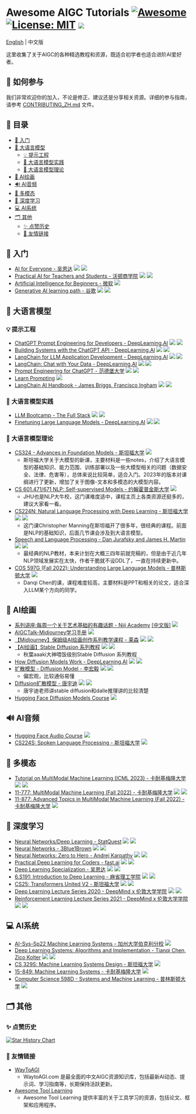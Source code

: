 # Awesome AIGC Tutorials [![Awesome](https://camo.githubusercontent.com/64f8905651212a80869afbecbf0a9c52a5d1e70beab750dea40a994fa9a9f3c6/68747470733a2f2f617765736f6d652e72652f62616467652e737667)](https://github.com/luban-agi/awesome-aigc-tutorials) [![License: MIT](https://img.shields.io/badge/License-MIT-green.svg)](https://opensource.org/licenses/MIT) ![](https://img.shields.io/github/last-commit/luban-agi/Awesome-AIGC-Tutorials?color=green)
[English](README.md) | 中文版


这里收集了关于AIGC的各种精选教程和资源，既适合初学者也适合进阶AI爱好者。

## 🌱 如何参与
我们非常欢迎你的加入，不论是修正、建议还是分享相关资源。详细的参与指南，请参考 [CONTRIBUTING_ZH.md](CONTRIBUTING_ZH.md) 文件。

## 📜 目录
- [👋 入门](#-入门)
- [💬 大语言模型](#-大语言模型)
  - [💡 提示工程](#-提示工程)
  - [🔧 大语言模型实践](#-大语言模型实践)
  - [🔬 大语言模型理论](#-大语言模型理论)
- [🎨 AI绘画](#-ai绘画)
- [🔊 AI音频](#-ai音频)
- [🌈 多模态](#-多模态)
- [🧠 深度学习](#-深度学习)
- [💻 AI系统](#-ai系统)
- [🗂 其他](#-其他)
  - [✨ 点赞历史](#-点赞历史)
  - [🤝 友情链接](#-友情链接)


## 👋 入门
- [AI for Everyone - 吴恩达](https://www.deeplearning.ai/courses/ai-for-everyone/) ![](https://img.shields.io/badge/Level-简单-green) ![](https://img.shields.io/badge/视频-blue)
- [Practical AI for Teachers and Students - 沃顿商学院](https://www.youtube.com/playlist?list=PLwRdpYzPkkn302_rL5RrXvQE8j0jLP02j) ![](https://img.shields.io/badge/Level-简单-green) ![](https://img.shields.io/badge/视频-blue)
- [Artificial Intelligence for Beginners - 微软](https://microsoft.github.io/AI-For-Beginners/) ![](https://img.shields.io/badge/Level-中等-yellow)
- [Generative AI learning path - 谷歌](https://www.cloudskillsboost.google/journeys/118) ![](https://img.shields.io/badge/Level-中等-yellow) ![](https://img.shields.io/badge/视频-blue)

## 💬 大语言模型

### 💡 提示工程
- [ChatGPT Prompt Engineering for Developers - DeepLearning.AI](https://www.deeplearning.ai/short-courses/chatgpt-prompt-engineering-for-developers/) ![](https://img.shields.io/badge/Level-简单-green) ![](https://img.shields.io/badge/视频-blue) 
- [Building Systems with the ChatGPT API - DeepLearning.AI](https://www.deeplearning.ai/short-courses/building-systems-with-chatgpt/) ![](https://img.shields.io/badge/Level-简单-green) ![](https://img.shields.io/badge/视频-blue)
- [LangChain for LLM Application Development - DeepLearning.AI](https://www.deeplearning.ai/short-courses/langchain-for-llm-application-development/) ![](https://img.shields.io/badge/Level-简单-green) ![](https://img.shields.io/badge/Video-blue)
- [LangChain: Chat with Your Data - DeepLearning.AI](https://www.deeplearning.ai/short-courses/langchain-chat-with-your-data/) ![](https://img.shields.io/badge/Level-简单-green) ![](https://img.shields.io/badge/视频-blue)
- [Prompt Engineering for ChatGPT - 范德堡大学](https://www.coursera.org/learn/prompt-engineering?utm_medium=sem&utm_source=gg&utm_campaign=B2C_EMEA_prompt-engineering_vanderbilt_FTCOF_learn_country-GB-country-UK&campaignid=20462816306&adgroupid=157715342052&device=c&keyword=prompt%20engineering%20coursera&matchtype=b&network=g&devicemodel=&adposition=&creativeid=670151312123&hide_mobile_promo&gclid=Cj0KCQjwuZGnBhD1ARIsACxbAVg8RCaUF0lwFyVnMuP7T7bHoH0jST0XXhQ3S1vmDxtZc8O1WlJ8FXQaAtG-EALw_wcB) ![](https://img.shields.io/badge/Level-简单-green) ![](https://img.shields.io/badge/视频-blue)
- [Learn Prompting](https://learnprompting.org/) ![](https://img.shields.io/badge/Level-中等-yellow)
- [LangChain AI Handbook - James Briggs, Francisco Ingham](https://www.pinecone.io/learn/series/langchain/) ![](https://img.shields.io/badge/Level-中等-yellow) ![](https://img.shields.io/badge/书籍-%2391672c)
  
### 🔧 大语言模型实践
- [LLM Bootcamp - The Full Stack](https://fullstackdeeplearning.com/llm-bootcamp/spring-2023/) ![](https://img.shields.io/badge/Level-中等-yellow) ![](https://img.shields.io/badge/视频-blue)
- [Finetuning Large Language Models - DeepLearning.AI](https://www.deeplearning.ai/short-courses/finetuning-large-language-models/) ![](https://img.shields.io/badge/Level-中等-yellow) ![](https://img.shields.io/badge/视频-blue)

### 🔬 大语言模型理论
- [CS324 - Advances in Foundation Models - 斯坦福大学](https://stanford-cs324.github.io/winter2023/) ![](https://img.shields.io/badge/Level-简单-green)
  - 斯坦福大学关于大模型的新课，主要材料是一些notes，介绍了大语言模型的基础知识、能力范围、训练部署以及一些大模型相关的问题（数据安全、法律、危害等），总体来说比较简单，适合入门。2023年的版本对课纲进行了更新，增加了关于图像-文本和多模态的大模型内容。
- [CS 601.471/671 NLP: Self-supervised Models - 约翰霍普金斯大学](https://self-supervised.cs.jhu.edu/sp2023/index.html) ![](https://img.shields.io/badge/Level-中等-yellow)
  - JHU也是NLP大牛校，这门课难度适中，课程主页上各类资源还挺多的，建议大家看一看。 
- [CS224N: Natural Language Processing with Deep Learning - 斯坦福大学](https://web.stanford.edu/class/cs224n/)  ![](https://img.shields.io/badge/Level-中等-yellow) ![](https://img.shields.io/badge/视频-blue)
  - 这门课Christopher Manning在斯坦福开了很多年，很经典的课程。前面是NLP的基础知识，后面几节课会涉及到大语言模型。 
- [Speech and Language Processing - Dan Jurafsky and James H. Martin](https://web.stanford.edu/~jurafsky/slp3/) ![](https://img.shields.io/badge/Level-中等-yellow) ![](https://img.shields.io/badge/书籍-%2391672c)
  - 最经典的NLP教材，本来计划在大概三四年前就完稿的，但是由于近几年NLP领域发展实在太快，作者干脆就不设DDL了，一直在持续更新中。 
- [COS 597G (Fall 2022): Understanding Large Language Models - 普林斯顿大学](https://www.cs.princeton.edu/courses/archive/fall22/cos597G/) ![](https://img.shields.io/badge/Level-困难-red)
  - Danqi Chen的课，课程难度较高，主要材料是PPT和相关的论文，适合深入LLM某个方向的同学。 

## 🎨 AI绘画
- [系列讲座:每周一个关于艺术基础的有趣话题 - Niji Academy](https://www.niji.academy/work/lecture) [[中文版]](https://mp.weixin.qq.com/s/CxEv5NQF_wzAtqXnuNbKog) ![](https://img.shields.io/badge/Level-简单-green)
- [AIGCTalk-Midjourney学习手册](https://ciweicui.feishu.cn/docx/DPbidgdBeoNw55xKjO6c7ao3nbc) ![](https://img.shields.io/badge/Level-简单-green)
- [【Midjourney】保姆级AI绘画创作系列教学课程 - 莱森](https://space.bilibili.com/630876766/channel/collectiondetail?sid=1045607) ![](https://img.shields.io/badge/Level-简单-green) ![](https://img.shields.io/badge/视频-blue)
- [【AI绘画】Stable Diffusion 系列教程](https://space.bilibili.com/12566101/channel/seriesdetail?sid=2706990) ![](https://img.shields.io/badge/Level-简单-green) ![](https://img.shields.io/badge/视频-blue)
  - 秋葉aaaki大神喂饭级别Stable Diffusion 系列教程
- [How Diffusion Models Work - DeepLearning.AI](https://www.deeplearning.ai/short-courses/how-diffusion-models-work/) ![](https://img.shields.io/badge/Level-中等-yellow) ![](https://img.shields.io/badge/视频-blue)
- [扩散模型 - Diffusion Model - 李宏毅](https://www.bilibili.com/video/BV14c411J7f2/?vd_source=a4218e1e16a294070cadf4eefa94fa32) ![](https://img.shields.io/badge/Level-中等-yellow) ![](https://img.shields.io/badge/视频-blue)
  - 偏宏观，比较通俗易懂 
- [Diffusion扩散模型 - 唐宇迪](https://www.bilibili.com/video/BV1Re4y1s7uV/?p=1&vd_source=a4218e1e16a294070cadf4eefa94fa32) ![](https://img.shields.io/badge/Level-中等-yellow) ![](https://img.shields.io/badge/视频-blue)
  - 唐宇迪老师讲stable diffusion和dalle推理讲的比较清楚
- [Hugging Face Diffusion Models Course](https://github.com/huggingface/diffusion-models-class) ![](https://img.shields.io/badge/Level-中等-yellow)

## 🔊 AI音频
- [Hugging Face Audio Course](https://huggingface.co/learn/audio-course/chapter0/introduction) ![](https://img.shields.io/badge/Level-中等-yellow)
- [CS224S: Spoken Language Processing - 斯坦福大学](http://web.stanford.edu/class/cs224s/) ![](https://img.shields.io/badge/Level-中等-yellow)

## 🌈 多模态
- [Tutorial on MultiModal Machine Learning (ICML 2023) - 卡耐基梅隆大学](https://cmu-multicomp-lab.github.io/mmml-tutorial/icml2023/) ![](https://img.shields.io/badge/Level-中等-yellow) ![](https://img.shields.io/badge/视频-blue)
- [11-777: MultiModal Machine Learning (Fall 2022) - 卡耐基梅隆大学](https://cmu-multicomp-lab.github.io/mmml-course/fall2022/) ![](https://img.shields.io/badge/Level-中等-yellow) ![](https://img.shields.io/badge/视频-blue)
- [11-877: Advanced Topics in MultiModal Machine Learning (Fall 2022) - 卡耐基梅隆大学](https://cmu-multicomp-lab.github.io/adv-mmml-course/spring2022/) ![](https://img.shields.io/badge/Level-困难-red)

## 🧠 深度学习
- [Neural Networks/Deep Learning - StatQuest](https://www.youtube.com/playlist?list=PLblh5JKOoLUIxGDQs4LFFD--41Vzf-ME1) ![](https://img.shields.io/badge/Level-简单-green) ![](https://img.shields.io/badge/视频-blue)
- [Neural Networks - 3Blue1Brown](https://www.3blue1brown.com/topics/neural-networks) ![](https://img.shields.io/badge/Level-简单-green) ![](https://img.shields.io/badge/视频-blue)
- [Neural Networks: Zero to Hero - Andrej Karpathy](https://karpathy.ai/zero-to-hero.html) ![](https://img.shields.io/badge/Level-中等-yellow) ![](https://img.shields.io/badge/视频-blue)
- [Practical Deep Learning for Coders - fast.ai](https://course.fast.ai/) ![](https://img.shields.io/badge/Level-中等-yellow) ![](https://img.shields.io/badge/视频-blue)
- [Deep Learning Specialization - 吴恩达](https://www.deeplearning.ai/courses/deep-learning-specialization/) ![](https://img.shields.io/badge/Level-中等-yellow) ![](https://img.shields.io/badge/视频-blue)
- [6.S191: Introduction to Deep Learning - 麻省理工学院](http://introtodeeplearning.com/) ![](https://img.shields.io/badge/Level-中等-yellow) ![](https://img.shields.io/badge/视频-blue)
- [CS25: Transformers United V2 - 斯坦福大学](https://web.stanford.edu/class/cs25/) ![](https://img.shields.io/badge/Level-中等-yellow) ![](https://img.shields.io/badge/视频-blue)
- [Deep Learning Lecture Series 2020 - DeepMind x 伦敦大学学院](https://www.deepmind.com/learning-resources/deep-learning-lecture-series-2020) ![](https://img.shields.io/badge/Level-中等-yellow) ![](https://img.shields.io/badge/视频-blue)
- [Reinforcement Learning Lecture Series 2021 - DeepMind x 伦敦大学学院](https://www.deepmind.com/learning-resources/reinforcement-learning-lecture-series-2021) ![](https://img.shields.io/badge/Level-困难-red) ![](https://img.shields.io/badge/视频-blue)

## 💻 AI系统
- [AI-Sys-Sp22 Machine Learning Systems - 加州大学伯克利分校](https://ucbrise.github.io/cs294-ai-sys-sp22/) ![](https://img.shields.io/badge/Level-中等-yellow)
- [Deep Learning Systems: Algorithms and Implementation - Tianqi Chen, Zico Kolter](https://dlsyscourse.org/) ![](https://img.shields.io/badge/Level-中等-yellow) ![](https://img.shields.io/badge/视频-blue)
- [CS 329S: Machine Learning Systems Design - 斯坦福大学](https://stanford-cs329s.github.io/) ![](https://img.shields.io/badge/Level-中等-yellow)
- [15-849: Machine Learning Systems - 卡耐基梅隆大学](https://www.cs.cmu.edu/~zhihaoj2/15-849/) ![](https://img.shields.io/badge/Level-困难-red)
- [Computer Science 598D - Systems and Machine Learning - 普林斯顿大学](https://www.cs.princeton.edu/courses/archive/spring21/cos598D/general.html) ![](https://img.shields.io/badge/Level-困难-red)

## 🗂 其他

### ✨ 点赞历史
[![Star History Chart](https://api.star-history.com/svg?repos=luban-agi/Awesome-AIGC-Tutorials&type=Date)](https://star-history.com/#luban-agi/Awesome-AIGC-Tutorials&Date)

### 🤝 友情链接
- [WayToAGI](http://waytoagi.com/)
  - WaytoAGI.com 是最全面的中文AIGC资源知识库，包括最新AI动态、提示词、学习指南等，长期保持活跃更新。
- [Awesome Tool Learning](https://github.com/luban-agi/Awesome-Tool-Learning)
  - Awesome Tool Learning 提供丰富的关于工具学习的资源，包括论文、框架和应用程序。

